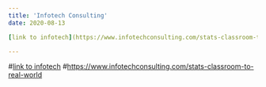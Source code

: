 ```yaml
---
title: 'Infotech Consulting'
date: 2020-08-13

[link to infotech](https://www.infotechconsulting.com/stats-classroom-to-real-world)

---
```


#[link to infotech](https://www.infotechconsulting.com/stats-classroom-to-real-world)
#https://www.infotechconsulting.com/stats-classroom-to-real-world
